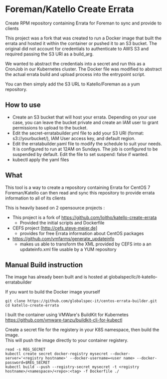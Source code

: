 # Foreman/Katello Create Errata
Create RPM repository containing Errata for Foreman to sync and provide to clients

This project was a fork that was created to run a Docker image that built the errata and hosted it within the container or pushed it to an S3 bucket.  The original did not account for credentials to authenticate to AWS S3 and required passing the S3 URI as a build_arg.  

We wanted to abstract the credentials into a secret and run this as a CronJob in our Kubernetes cluster.  The Docker file was modified to abstract the actual errata build and upload process into the entrypoint script.

You can then simply add the S3 URL to Katello/Foreman as a yum repository.

## How to use 

- Create an S3 bucket that will host your errata.  Depending on your use case, you can leave the bucket private and create an IAM user to grant permissions to upload to the bucket.
- Edit the secret-erratabuilder.yml file to add your S3 URI (format: s3://yourbucket/), IAM User access key, and default region. 
- Edit the erratabuilder.yaml file to modify the schedule to suit your needs.  It is configured to run at 12AM on Sundays.  The job is configured to be suspended by default.  Edit the file to set suspend: false if wanted.
- kubectl apply the yaml files

## What

This tool is a way to create a repository containing Errata for CentOS 7
Foreman/Katello can then read and sync this repository to provide errata information to all of its clients

This is heavily based on 2 opensource projects : 
- This project is a fork of https://github.com/loitho/katello-create-errata
  - Provided the initial scripts and Dockerfile
- CEFS project [http://cefs.steve-meier.de]
  - provides for free Errata information about CentOS packages
- https://github.com/vmfarms/generate_updateinfo
  - makes us able to transform the XML provided by CEFS into a an updateinfo.xml file usable by a YUM repository
  

## Manual Build instruction 

The image has already been built and is hosted at globalspecllc/it-katello-erratabuilder

If you want to build the Docker image yourself
```
git clone https://github.com/globalspec-it/centos-errata-builder.git
cd katello-create-errata
```

I built the container using VMWare's BuildKit for Kubernetes
https://github.com/vmware-tanzu/buildkit-cli-for-kubectl

Create a secret file for the registery in your K8S namespace, then build the image.  
This will push the image directly to your container registery.
```
read -s REG_SECRET
kubectl create secret docker-registry mysecret --docker-server='<registry hostname>' --docker-username=<user name> --docker-password=$REG_SECRET
kubectl build --push --registry-secret mysecret -t <registry hostname>/<namespace>/<repo>:<tag> -f Dockerfile ./
```


